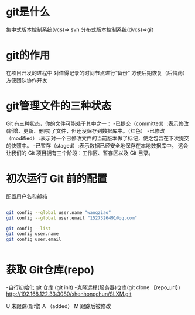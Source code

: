 # git是什么


集中式版本控制系统(vcs)=> svn
分布式版本控制系统(dvcs)=>git


# git的作用
在项目开发的进程中  对值得记录的时间节点进行“备份” 方便后期恢复（后悔药）
方便团队协作开发


# git管理文件的三种状态
 Git 有三种状态，你的文件可能处于其中之一： 
 -已提交（committed）:表示修改(新增、更新、删除)了文件，但还没保存到数据库中。（红色）
 -已修改（modified） :表示对一个已修改文件的当前版本做了标记，使之包含在下次提交的快照中。
 -已暂存（staged）:表示数据已经安全地保存在本地数据库中。
这会让我们的 Git 项目拥有三个阶段：工作区、暂存区以及 Git 目录。

# 初次运行 Git 前的配置
配置用户名和邮箱

```bash

git config --global user.name "wangziao"
git config --global user.email "1527326491@qq.com"

git config --list
git config user.name
git config user.email



```

# 获取 Git仓库(repo)

-自行初始化 git 仓库 (git init)
-克隆远程(服务器)仓库(git clone 【repo_url】)
http://192.168.122.33:3080/shenhongchun/SLXM.git

U 未跟踪(新增)
A （added）
M 跟踪后被修改